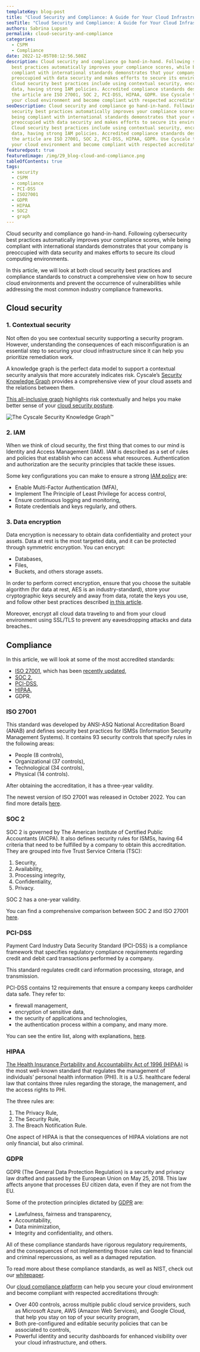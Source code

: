 ```yaml
---
templateKey: blog-post
title: "Cloud Security and Compliance: A Guide for Your Cloud Infrastructure"
seoTitle: "Cloud Security and Compliance: A Guide for Your Cloud Infrastructure"
authors: Sabrina Lupșan
permalink: cloud-security-and-compliance
categories:
  - CSPM
  - Compliance
date: 2022-12-05T08:12:56.508Z
description: Cloud security and compliance go hand-in-hand. Following security
  best practices automatically improves your compliance scores, while being
  compliant with international standards demonstrates that your company is
  preoccupied with data security and makes efforts to secure its environments.
  Cloud security best practices include using contextual security, encrypting
  data, having strong IAM policies. Accredited compliance standards described in
  the article are ISO 27001, SOC 2, PCI-DSS, HIPAA, GDPR. Use Cyscale to secure
  your cloud environment and become compliant with respected accreditations.
seoDescription: Cloud security and compliance go hand-in-hand. Following
  security best practices automatically improves your compliance scores, while
  being compliant with international standards demonstrates that your company is
  preoccupied with data security and makes efforts to secure its environments.
  Cloud security best practices include using contextual security, encrypting
  data, having strong IAM policies. Accredited compliance standards described in
  the article are ISO 27001, SOC 2, PCI-DSS, HIPAA, GDPR. Use Cyscale to secure
  your cloud environment and become compliant with respected accreditations.
featuredpost: true
featuredimage: /img/29_blog-cloud-and-compliance.png
tableOfContents: true
tags:
  - security
  - CSPM
  - compliance
  - PCI-DSS
  - ISO27001
  - GDPR
  - HIPAA
  - SOC2
  - graph
---
```

<!--StartFragment-->

Cloud security and compliance go hand-in-hand. Following cybersecurity best practices automatically improves your compliance scores, while being compliant with international standards demonstrates that your company is preoccupied with data security and makes efforts to secure its cloud computing environments.

In this article, we will look at both cloud security best practices and compliance standards to construct a comprehensive view on how to secure cloud environments and prevent the occurrence of vulnerabilities while addressing the most common industry compliance frameworks. 

## Cloud security  

### 1. Contextual security 

Not often do you see contextual security supporting a security program. However, understanding the consequences of each misconfiguration is an essential step to securing your cloud infrastructure since it can help you prioritize remediation work. 

A knowledge graph is the perfect data model to support a contextual security analysis that more accurately indicates risk. Cyscale’s [Security Knowledge Graph](https://cyscale.com/products/security-knowledge-graph/) provides a comprehensive view of your cloud assets and the relations between them.  

[This all-inclusive graph](https://euc-word-edit.officeapps.live.com/we/The%20Cyscale%20Security%20Knowledge%20Graph%E2%84%A2%20is%20an%20all-inclusive%20graph%20that%20provides%20correlations%20between%20all%20of%20your%20cloud%20assets,%20as%20well%20as%20other%20apps%20and%20systems%20that%20may%20affect%20cloud%20security%20posture,%20and%20automatically%20pinpoints%20security%20issues.) highlights risk contextually and helps you make better sense of your [cloud security posture](https://cyscale.com/products/cloud-security-posture-management/). 

<img src="/img/29_blog-knowledge-graph.png" alt="The Cyscale Security Knowledge Graph™" title="The Cyscale Security Knowledge Graph™" class=" blog-image-shadow " style="width:auto;height:auto;"/>

### 2. IAM  

When we think of cloud security, the first thing that comes to our mind is Identity and Access Management (IAM). IAM is described as a set of rules and policies that establish who can access what resources. Authentication and authorization are the security principles that tackle these issues. 

Some key configurations you can make to ensure a strong [IAM policy](https://cyscale.com/blog/iam-best-practices-from-aws-azure-gcp/) are: 

* Enable Multi-Factor Authentication (MFA), 
* Implement The Principle of Least Privilege for access control, 
* Ensure continuous logging and monitoring, 
* Rotate credentials and keys regularly, and others. 

### 3. Data encryption 

Data encryption is necessary to obtain data confidentiality and protect your assets. Data at rest is the most targeted data, and it can be protected through symmetric encryption. You can encrypt: 

* Databases, 
* Files, 
* Buckets, and others storage assets. 

In order to perform correct encryption, ensure that you choose the suitable algorithm (for data at rest, AES is an industry-standard), store your cryptographic keys securely and away from data, rotate the keys you use, and follow other best practices described [in this article](https://cyscale.com/blog/protecting-data-at-rest/). 

Moreover, encrypt all cloud data traveling to and from your cloud environment using SSL/TLS to prevent any eavesdropping attacks and data breaches.. 

## Compliance 

In this article, we will look at some of the most accredited standards: 

* [ISO 27001](https://cyscale.com/use-cases/iso-27001-compliance/), which has been [recently updated](https://cyscale.com/blog/new-iso27001-2022-version/), 
* [SOC 2](https://cyscale.com/use-cases/soc-2/), 
* [PCI-DSS](https://cyscale.com/use-cases/pci-dss/),  
* [HIPAA](https://cyscale.com/blog/hipaa-compliance-in-cloud/), 
* GDPR. 

### ISO 27001  

This standard was developed by ANSI-ASQ National Accreditation Board (ANAB) and defines security best practices for ISMSs (Information Security Management Systems). It contains 93 security controls that specify rules in the following areas: 

* People (8 controls),  
* Organizational (37 controls),  
* Technological (34 controls),   
* Physical (14 controls). 

After obtaining the accreditation, it has a three-year validity.  

The newest version of ISO 27001 was released in October 2022. You can find more details [here](https://cyscale.com/blog/new-iso27001-2022-version/). 

### SOC 2 

SOC 2 is governed by The American Institute of Certified Public Accountants (AICPA). It also defines security rules for ISMSs, having 64 criteria that need to be fulfilled by a company to obtain this accreditation. They are grouped into five Trust Service Criteria (TSC): 

1. Security, 
2. Availability, 
3. Processing integrity, 
4. Confidentiality, 
5. Privacy. 

SOC 2 has a one-year validity. 

You can find a comprehensive comparison between SOC 2 and ISO 27001 [here](https://cyscale.com/blog/soc-2-vs-ISO-27001-SaaS/). 

### PCI-DSS 

Payment Card Industry Data Security Standard (PCI-DSS) is a compliance framework that specifies regulatory compliance requirements regarding credit and debit card transactions performed by a company.  

This standard regulates credit card information processing, storage, and transmission.  

PCI-DSS contains 12 requirements that ensure a company keeps cardholder data safe. They refer to: 

* firewall management,  
* encryption of sensitive data,  
* the security of applications and technologies,  
* the authentication process within a company, and many more. 

You can see the entire list, along with explanations, [here](https://cyscale.com/blog/pci-dss-compliance-in-cloud/). 

### HIPAA 

[The Health Insurance Portability and Accountability Act of 1996 (HIPAA)](https://cyscale.com/blog/hipaa-compliance-in-cloud/) is the most well-known standard that regulates the management of individuals’ personal health information (PHI). It is a U.S. healthcare federal law that contains three rules regarding the storage, the management, and the access rights to PHI. 

The three rules are: 

1. The Privacy Rule, 
2. The Security Rule, 
3. The Breach Notification Rule. 

One aspect of HIPAA is that the consequences of HIPAA violations are not only financial, but also criminal. 

### GDPR 

GDPR (The General Data Protection Regulation) is a security and privacy law drafted and passed by the European Union on May 25, 2018. This law affects anyone that processes EU citizen data, even if they are not from the EU. 

Some of the protection principles dictated by [GDPR](https://gdpr.eu/what-is-gdpr/) are: 

* Lawfulness, fairness and transparency, 
* Accountability, 
* Data minimization,  
* Integrity and confidentiality, and others. 

All of these compliance standards have rigorous regulatory requirements, and the consequences of not implementing those rules can lead to financial and criminal repercussions, as well as a damaged reputation.

To read more about these compliance standards, as well as NIST, check out our [whitepaper](https://cyscale.com/whitepaper/the-complete-guide-to-cloud-compliance/). 

Our [cloud compliance platform](https://cyscale.com/use-cases/cloud-compliance-and-auditing/)  can help you secure your cloud environment and become compliant with respected accreditations through: 

* Over 400 controls, across multiple public cloud service providers, such as Microsoft Azure, AWS (Amazon Web Services), and Google Cloud, that help you stay on top of your security program, 
* Both pre-configured and editable security policies that can be associated to controls, 
* Powerful identity and security dashboards for enhanced visibility over your cloud infrastructure, and others. 

<!--EndFragment-->